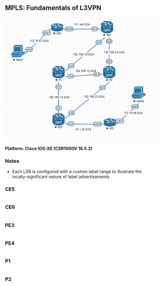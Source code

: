 ## MPLS: Fundamentals of L3VPN

![Topology Diagram](https://github.com/tomammon/network-configurations/blob/master/cisco-mpls-l3vpn/cisco-mpls-l3vpn.png)

**Platform: Cisco IOS-XE (CSR1000V 16.5.2)**

### Notes
  * Each LSR is configured with a custom label range to illustrate the locally-significant nature of label advertisements

### CE5
```

```

### CE6
```

```

### PE3
```

```

### PE4
```

```

### P1
```

```

### P2
```

```
